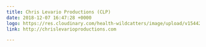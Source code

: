 ```yaml
---
title: Chris Levario Productions (CLP)
date: 2018-12-07 16:47:28 +0000
logo: https://res.cloudinary.com/health-wildcatters/image/upload/v1544201256/image.png
link: http://chrislevarioproductions.com

---
```

